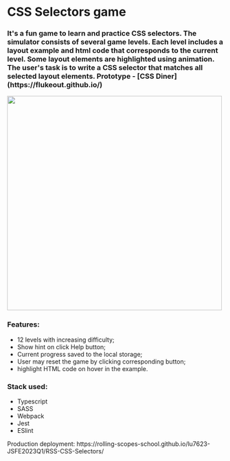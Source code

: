<h1>CSS Selectors game</h1>
<h3>It's a fun game to learn and practice CSS selectors. The simulator consists of several game levels. Each level includes a layout example and html code that corresponds to the current level. Some layout elements are highlighted using animation. The user's task is to write a CSS selector that matches all selected layout elements.
Prototype - [CSS Diner](https://flukeout.github.io/)</h3>

<img width=500px src="https://github.com/lu7623/CSS-selectors-game/assets/111243748/0268e609-8427-444a-9d81-4098c05d7792">

<h3>Features:</h3>
<ul>
  <li>12 levels with increasing difficulty;</li>
  <li>Show hint on click Help button;</li>
  <li>Current progress saved to the local storage;</li>
  <li>User may reset the game by clicking corresponding button;</li>
  <li>highlight HTML code on hover in the example.</li>
</ul>
<h3>Stack used:</h3>
<ul>
  <li>Typescript</li>
  <li>SASS</li>
  <li>Webpack</li>
  <li>Jest</li>
  <li>ESlint</li>
</ul>
Production deployment:
https://rolling-scopes-school.github.io/lu7623-JSFE2023Q1/RSS-CSS-Selectors/
